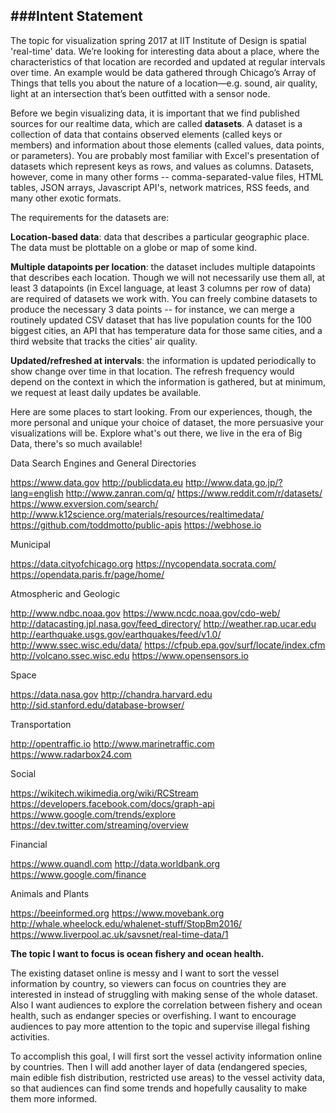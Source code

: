 ###Intent Statement
---
The topic for visualization spring 2017 at IIT Institute of Design is spatial 'real-time' data. We’re looking for interesting data about a place, where the characteristics of that location are recorded and updated at regular intervals over time. An example would be data gathered through Chicago’s Array of Things that tells you about the nature of a location—e.g. sound, air quality, light at an intersection that’s been outfitted with a sensor node.

Before we begin visualizing data, it is important that we find published sources for our realtime data, which are called **datasets**. A dataset is a collection of data that contains observed elements (called keys or members) and information about those elements (called values, data points, or parameters). You are probably most familiar with Excel's presentation of datasets which represent keys as rows, and values as columns. Datasets, however, come in many other forms -- comma-separated-value files, HTML tables, JSON arrays, Javascript API's, network matrices, RSS feeds, and many other exotic formats.

The requirements for the datasets are:

**Location-based data**: data that describes a particular geographic place. The data must be plottable on a globe or map of some kind.

**Multiple datapoints per location**: the dataset includes multiple datapoints that describes each location. Though we will not necessarily use them all, at least 3 datapoints (in Excel language, at least 3 columns per row of data) are required of datasets we work with. You can freely combine datasets to produce the necessary 3 data points -- for instance, we can merge a routinely updated CSV dataset that has live population counts for the 100 biggest cities, an API that has temperature data for those same cities, and a third website that tracks the cities' air quality.

**Updated/refreshed at intervals**: the information is updated periodically to show change over time in that location. The refresh frequency would depend on the context in which the information is gathered, but at minimum, we request at least daily updates be available.

Here are some places to start looking. From our experiences, though, the more personal and unique your choice of dataset, the more persuasive your visualizations will be. Explore what's out there, we live in the era of Big Data, there's so much available!

Data Search Engines and General Directories

https://www.data.gov
http://publicdata.eu
http://www.data.go.jp/?lang=english
http://www.zanran.com/q/
https://www.reddit.com/r/datasets/
https://www.exversion.com/search/
http://www.k12science.org/materials/resources/realtimedata/
https://github.com/toddmotto/public-apis
https://webhose.io

Municipal

https://data.cityofchicago.org
https://nycopendata.socrata.com/
https://opendata.paris.fr/page/home/

Atmospheric and Geologic

http://www.ndbc.noaa.gov
https://www.ncdc.noaa.gov/cdo-web/
http://datacasting.jpl.nasa.gov/feed_directory/
http://weather.rap.ucar.edu
http://earthquake.usgs.gov/earthquakes/feed/v1.0/
http://www.ssec.wisc.edu/data/
https://cfpub.epa.gov/surf/locate/index.cfm
http://volcano.ssec.wisc.edu
https://www.opensensors.io

Space

https://data.nasa.gov
http://chandra.harvard.edu
http://sid.stanford.edu/database-browser/

Transportation

http://opentraffic.io
http://www.marinetraffic.com
https://www.radarbox24.com

Social

https://wikitech.wikimedia.org/wiki/RCStream
https://developers.facebook.com/docs/graph-api
https://www.google.com/trends/explore
https://dev.twitter.com/streaming/overview

Financial

https://www.quandl.com
http://data.worldbank.org
https://www.google.com/finance

Animals and Plants

https://beeinformed.org
https://www.movebank.org
http://whale.wheelock.edu/whalenet-stuff/StopBm2016/
https://www.liverpool.ac.uk/savsnet/real-time-data/1


**The topic I want to focus is ocean fishery and ocean health.**

The existing dataset online is messy and I want to sort the vessel information by country, so viewers can focus on countries they are interested in instead of struggling with making sense of the whole dataset. Also I want audiences to explore the correlation between fishery and ocean health, such as endanger species or overfishing. I want to encourage audiences to pay more attention to the topic and supervise illegal fishing activities.

To accomplish this goal, I will first sort the vessel activity information online by countries. Then I will add another layer of data (endangered species, main edible fish distribution, restricted use areas) to the vessel activity data, so that audiences can find some trends and hopefully causality to make them more informed.
